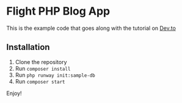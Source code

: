 # Flight PHP Blog App

This is the example code that goes along with the tutorial on [Dev.to](https://dev.to/n0nag0n/building-a-simple-blog-with-flight-54l9)

## Installation

1. Clone the repository
2. Run `composer install`
3. Run `php runway init:sample-db`
4. Run `composer start`

Enjoy!